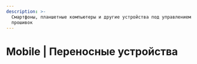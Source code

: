 ```yaml
---
description: >-
  Смартфоны, планшетные компьютеры и другие устройства под управлением мобильных
  прошивок
---
```


# Mobile \| Переносные устройства

